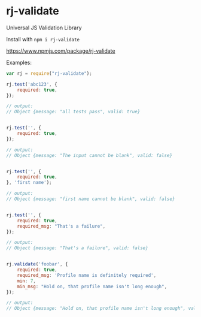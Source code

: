 # rj-validate
Universal JS Validation Library

Install with ```npm i rj-validate```

https://www.npmjs.com/package/rj-validate


Examples:

```javascript
var rj = require("rj-validate");

rj.test('abc123', {
    required: true,
});

// output:
// Object {message: "all tests pass", valid: true}


rj.test('', {
    required: true,
});

// output:
// Object {message: "The input cannot be blank", valid: false}


rj.test('', {
    required: true,
}, 'first name');

// output:
// Object {message: "first name cannot be blank", valid: false}


rj.test('', {
    required: true,
    required_msg: "That's a failure",
});

// output:
// Object {message: "That's a failure", valid: false}


rj.validate('foobar', {
	required: true,
	required_msg: 'Profile name is definitely required',
	min: 7,
	min_msg: "Hold on, that profile name isn't long enough",
});

// output:
// Object {message: "Hold on, that profile name isn't long enough", valid: false}
```